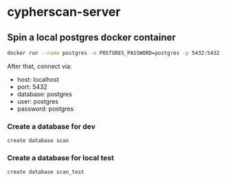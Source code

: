# cypherscan-server

## Spin a local postgres docker container
```bash
docker run --name postgres -e POSTGRES_PASSWORD=postgres -p 5432:5432 -d postgres:10.6-alpine
```
After that, connect via:
- host: localhost
- port: 5432
- database: postgres
- user: postgres
- password: postgres

### Create a database for dev
`create database scan`

### Create a database for local test
`create database scan_test`
